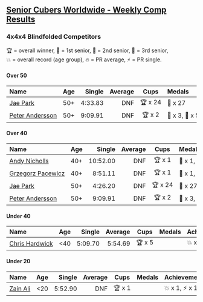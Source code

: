 <style>table {white-space: nowrap;}</style>

## [Senior Cubers Worldwide - Weekly Comp Results](/scw-comp/results/)
### 4x4x4 Blindfolded Competitors

<span style="white-space: nowrap;">🏆 = overall winner</span>, <span style="white-space: nowrap;">🥇 = 1st senior</span>, <span style="white-space: nowrap;">🥈 = 2nd senior</span>, <span style="white-space: nowrap;">🥉 = 3rd senior</span>, <span style="white-space: nowrap;">💥 = overall record (age group)</span>, <span style="white-space: nowrap;">🔥 = PR average</span>, <span style="white-space: nowrap;">⚡ = PR single</span>.

#### Over 50

| Name | Age | Single | Average | Cups | Medals | Achievements |
| :-- | :--: | --: | --: | :--: | :-- | :-- |
| [Jae Park](../../persons/jae_park/444bf.md) | 50+ | 4:33.83 | DNF | 🏆 x 24 | 🥇 x 27 | 💥 x 11, ⚡ x 11 |
| [Peter Andersson](../../persons/peter_andersson/444bf.md) | 50+ | 9:09.91 | DNF | 🏆 x 2 | 🥇 x 3, 🥈 x 5 | 💥 x 4, ⚡ x 4 |

#### Over 40

| Name | Age | Single | Average | Cups | Medals | Achievements |
| :-- | :--: | --: | --: | :--: | :-- | :-- |
| [Andy Nicholls](../../persons/andy_nicholls/444bf.md) | 40+ | 10:52.00 | DNF | 🏆 x 1 | 🥇 x 1, 🥈 x 5 | ⚡ x 1 |
| [Grzegorz Pacewicz](../../persons/grzegorz_pacewicz/444bf.md) | 40+ | 8:51.11 | DNF | 🏆 x 1 | 🥇 x 1, 🥈 x 3 | ⚡ x 2 |
| [Jae Park](../../persons/jae_park/444bf.md) | 50+ | 4:26.20 | DNF | 🏆 x 24 | 🥇 x 27 | 💥 x 11, ⚡ x 11 |
| [Peter Andersson](../../persons/peter_andersson/444bf.md) | 50+ | 9:09.91 | DNF | 🏆 x 2 | 🥇 x 3, 🥈 x 5 | 💥 x 4, ⚡ x 4 |

#### Under 40

| Name | Age | Single | Average | Cups | Medals | Achievements |
| :-- | :--: | --: | --: | :--: | :-- | :-- |
| [Chris Hardwick](../../persons/chris_hardwick/444bf.md) | <40 | 5:09.70 | 5:54.69 | 🏆 x 5 |  | 💥 x 4, 🔥 x 3, ⚡ x 7 |

#### Under 20

| Name | Age | Single | Average | Cups | Medals | Achievements |
| :-- | :--: | --: | --: | :--: | :-- | :-- |
| [Zain Ali](../../persons/zain_ali/444bf.md) | <20 | 5:52.90 | DNF | 🏆 x 1 |  | 💥 x 1, ⚡ x 1 |


<!-- Global site tag (gtag.js) - Google Analytics -->
<script async src="https://www.googletagmanager.com/gtag/js?id=UA-86348435-3"></script>
<script>window.dataLayer = window.dataLayer || []; function gtag() {dataLayer.push(arguments);} gtag('js', new Date()); gtag('config', 'UA-86348435-3');</script>
